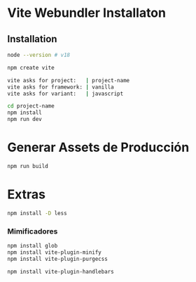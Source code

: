 # Vite Webundler Installaton

## Installation
```bash
node --version # v18

npm create vite
```

```bash
vite asks for project:   | project-name
vite asks for framework: | vanilla
vite asks for variant:   | javascript

cd project-name
npm install
npm run dev
```

# Generar Assets de Producción

```bash
npm run build
```

# Extras
```bash
npm install -D less

```

### Mimificadores
```bash
npm install glob
npm install vite-plugin-minify
npm install vite-plugin-purgecss

npm install vite-plugin-handlebars
```